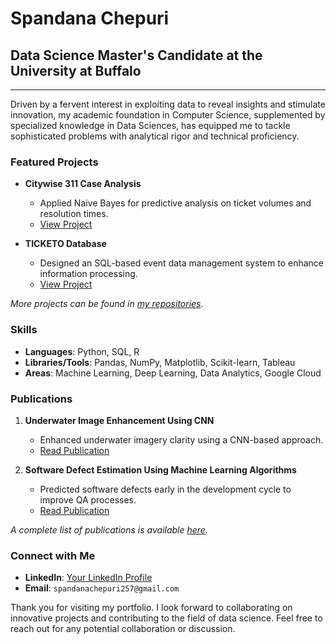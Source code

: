 # Spandana Chepuri
## Data Science Master's Candidate at the University at Buffalo

---

Driven by a fervent interest in exploiting data to reveal insights and stimulate innovation, my academic foundation in Computer Science, supplemented by specialized knowledge in Data Sciences, has equipped me to tackle sophisticated problems with analytical rigor and technical proficiency.

### Featured Projects

- **Citywise 311 Case Analysis**
  - Applied Naive Bayes for predictive analysis on ticket volumes and resolution times.
  - [View Project](#)

- **TICKETO Database**
  - Designed an SQL-based event data management system to enhance information processing.
  - [View Project](#)

_More projects can be found in [my repositories](#)._

### Skills

- **Languages**: Python, SQL, R
- **Libraries/Tools**: Pandas, NumPy, Matplotlib, Scikit-learn, Tableau
- **Areas**: Machine Learning, Deep Learning, Data Analytics, Google Cloud

### Publications

1. **Underwater Image Enhancement Using CNN**
   - Enhanced underwater imagery clarity using a CNN-based approach.
   - [Read Publication](#)

2. **Software Defect Estimation Using Machine Learning Algorithms**
   - Predicted software defects early in the development cycle to improve QA processes.
   - [Read Publication](#)

_A complete list of publications is available [here](#)._

### Connect with Me

- **LinkedIn**: [Your LinkedIn Profile](#)
- **Email**: `spandanachepuri257@gmail.com`

Thank you for visiting my portfolio. I look forward to collaborating on innovative projects and contributing to the field of data science. Feel free to reach out for any potential collaboration or discussion.

